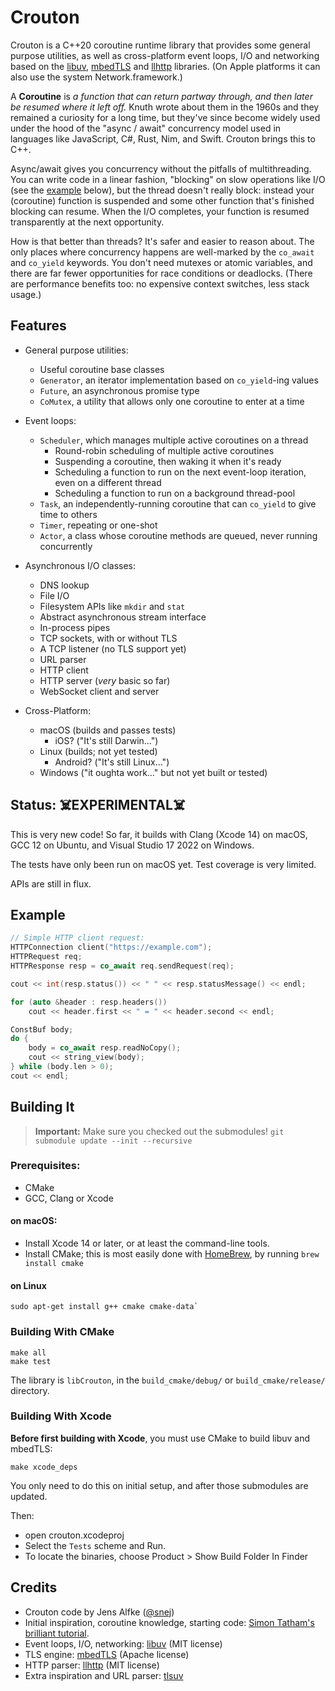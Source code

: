 #  Crouton

Crouton is a C++20 coroutine runtime library that provides some general purpose utilities, as well as cross-platform event loops, I/O and networking based on the [libuv][LIBUV], [mbedTLS][MBEDTLS] and [llhttp][LLHTTP] libraries. (On Apple platforms it can also use the system Network.framework.)

A **Coroutine** is _a function that can return partway through, and then later be resumed where it left off._ Knuth wrote about them in the 1960s and they remained a curiosity for a long time, but they've since become widely used under the hood of the "async / await" concurrency model used in languages like JavaScript, C#, Rust, Nim, and Swift. Crouton brings this to C++.

Async/await gives you concurrency without the pitfalls of multithreading. You can write code in a linear fashion, "blocking" on slow operations like I/O (see the [example](#Example) below), but the thread doesn't really block: instead your (coroutine) function is suspended and some other function that's finished blocking can resume. When the I/O completes, your function is resumed transparently at the next opportunity.

How is that better than threads? It's safer and easier to reason about. The only places where concurrency happens are well-marked by the `co_await` and `co_yield` keywords. You don't need mutexes or atomic variables, and there are far fewer opportunities for race conditions or deadlocks. (There are performance benefits too: no expensive context switches, less stack usage.)

## Features

* General purpose utilities:
    * Useful coroutine base classes
    * `Generator`, an iterator implementation based on `co_yield`-ing values
    * `Future`, an asynchronous promise type
    * `CoMutex`, a utility that allows only one coroutine to enter at a time

* Event loops:
    * `Scheduler`, which manages multiple active coroutines on a thread
        * Round-robin scheduling of multiple active coroutines
        * Suspending a coroutine, then waking it when it's ready
        * Scheduling a function to run on the next event-loop iteration, even on a different thread
        * Scheduling a function to run on a background thread-pool
    * `Task`, an independently-running coroutine that can `co_yield` to give time to others
    * `Timer`, repeating or one-shot
    * `Actor`, a class whose coroutine methods are queued, never running concurrently
    
* Asynchronous I/O classes:
    * DNS lookup
    * File I/O
    * Filesystem APIs like `mkdir` and `stat`
    * Abstract asynchronous stream interface
    * In-process pipes
    * TCP sockets, with or without TLS
    * A TCP listener (no TLS support yet)
    * URL parser
    * HTTP client
    * HTTP server (_very_ basic so far)
    * WebSocket client and server
    
* Cross-Platform:
    * macOS (builds and passes tests)
      * iOS? ("It's still Darwin…")
    * Linux (builds; not yet tested)
      * Android? ("It's still Linux…")
    * Windows ("it oughta work…" but not yet built or tested)
    
## Status: ☠️EXPERIMENTAL☠️

This is very new code! So far, it builds with Clang (Xcode 14) on macOS, GCC 12 on Ubuntu, and Visual Studio 17 2022 on Windows.

The tests have only been run on macOS yet. Test coverage is very limited.

APIs are still in flux.

## Example

```c++
// Simple HTTP client request:
HTTPConnection client("https://example.com");
HTTPRequest req;
HTTPResponse resp = co_await req.sendRequest(req);

cout << int(resp.status()) << " " << resp.statusMessage() << endl;

for (auto &header : resp.headers())
    cout << header.first << " = " << header.second << endl;

ConstBuf body;
do {
    body = co_await resp.readNoCopy();
    cout << string_view(body);
} while (body.len > 0);
cout << endl;
```

## Building It

> **Important:** Make sure you checked out the submodules! 
> `git submodule update --init --recursive`

### Prerequisites:

- CMake
- GCC, Clang or Xcode

#### on macOS:

- Install Xcode 14 or later, or at least the command-line tools.
- Install CMake; this is most easily done with [HomeBrew](https://brew.sh), by running `brew install cmake`

#### on Linux

    sudo apt-get install g++ cmake cmake-data`

### Building With CMake

    make all
    make test

The library is `libCrouton`, in the `build_cmake/debug/` or `build_cmake/release/` directory.

### Building With Xcode

**Before first building with Xcode**, you must use CMake to build libuv and mbedTLS:

    make xcode_deps

You only need to do this on initial setup, and after those submodules are updated.

Then:
- open crouton.xcodeproj
- Select the `Tests` scheme and Run. 
- To locate the binaries, choose Product > Show Build Folder In Finder


## Credits

- Crouton code by Jens Alfke ([@snej][SNEJ])
- Initial inspiration, coroutine knowledge, starting code: [Simon Tatham's brilliant tutorial][TUTORIAL].
- Event loops, I/O, networking: [libuv][LIBUV] (MIT license)
- TLS engine: [mbedTLS][MBEDTLS] (Apache license)
- HTTP parser: [llhttp][LLHTTP] (MIT license)
- Extra inspiration and URL parser: [tlsuv][TLSUV]

[SNEJ]: https://github.com/snej
[TUTORIAL]: https://www.chiark.greenend.org.uk/~sgtatham/quasiblog/coroutines-c++20/
[LIBUV]: https://libuv.org
[TLSUV]: https://openziti.io/tlsuv/
[LLHTTP]: https://github.com/nodejs/llhttp
[MBEDTLS]: https://github.com/Mbed-TLS/mbedtls
